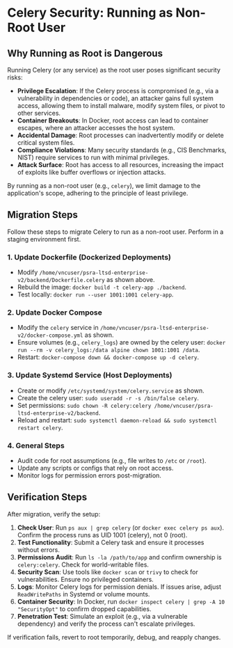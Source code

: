 # Celery Security: Running as Non-Root User

## Why Running as Root is Dangerous

Running Celery (or any service) as the root user poses significant security risks:

- **Privilege Escalation**: If the Celery process is compromised (e.g., via a vulnerability in dependencies or code), an attacker gains full system access, allowing them to install malware, modify system files, or pivot to other services.
- **Container Breakouts**: In Docker, root access can lead to container escapes, where an attacker accesses the host system.
- **Accidental Damage**: Root processes can inadvertently modify or delete critical system files.
- **Compliance Violations**: Many security standards (e.g., CIS Benchmarks, NIST) require services to run with minimal privileges.
- **Attack Surface**: Root has access to all resources, increasing the impact of exploits like buffer overflows or injection attacks.

By running as a non-root user (e.g., `celery`), we limit damage to the application's scope, adhering to the principle of least privilege.

## Migration Steps

Follow these steps to migrate Celery to run as a non-root user. Perform in a staging environment first.

### 1. Update Dockerfile (Dockerized Deployments)
- Modify `/home/vncuser/psra-ltsd-enterprise-v2/backend/Dockerfile.celery` as shown above.
- Rebuild the image: `docker build -t celery-app ./backend`.
- Test locally: `docker run --user 1001:1001 celery-app`.

### 2. Update Docker Compose
- Modify the `celery` service in `/home/vncuser/psra-ltsd-enterprise-v2/docker-compose.yml` as shown.
- Ensure volumes (e.g., `celery_logs`) are owned by the celery user: `docker run --rm -v celery_logs:/data alpine chown 1001:1001 /data`.
- Restart: `docker-compose down && docker-compose up -d celery`.

### 3. Update Systemd Service (Host Deployments)
- Create or modify `/etc/systemd/system/celery.service` as shown.
- Create the celery user: `sudo useradd -r -s /bin/false celery`.
- Set permissions: `sudo chown -R celery:celery /home/vncuser/psra-ltsd-enterprise-v2/backend`.
- Reload and restart: `sudo systemctl daemon-reload && sudo systemctl restart celery`.

### 4. General Steps
- Audit code for root assumptions (e.g., file writes to `/etc` or `/root`).
- Update any scripts or configs that rely on root access.
- Monitor logs for permission errors post-migration.

## Verification Steps

After migration, verify the setup:

1. **Check User**: Run `ps aux | grep celery` (or `docker exec celery ps aux`). Confirm the process runs as UID 1001 (celery), not 0 (root).
2. **Test Functionality**: Submit a Celery task and ensure it processes without errors.
3. **Permissions Audit**: Run `ls -la /path/to/app` and confirm ownership is `celery:celery`. Check for world-writable files.
4. **Security Scan**: Use tools like `docker scan` or `trivy` to check for vulnerabilities. Ensure no privileged containers.
5. **Logs**: Monitor Celery logs for permission denials. If issues arise, adjust `ReadWritePaths` in Systemd or volume mounts.
6. **Container Security**: In Docker, run `docker inspect celery | grep -A 10 "SecurityOpt"` to confirm dropped capabilities.
7. **Penetration Test**: Simulate an exploit (e.g., via a vulnerable dependency) and verify the process can't escalate privileges.

If verification fails, revert to root temporarily, debug, and reapply changes.
